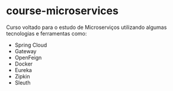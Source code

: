 # course-microservices
Curso voltado para o estudo de Microserviços utilizando algumas tecnologias e ferramentas como:

- Spring Cloud
- Gateway
- OpenFeign
- Docker
- Eureka
- Zipkin
- Sleuth 
